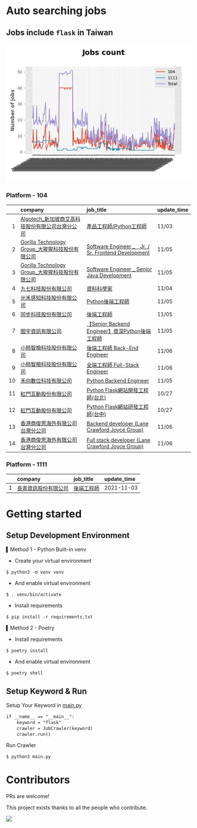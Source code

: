 # Auto searching jobs

## Jobs include `flask` in Taiwan 

 ![image](./doc/plot_img.jpg)


### Platform - 104


|    | company                                                                                                | job_title                                                                                                      | update_time   |
|---:|:-------------------------------------------------------------------------------------------------------|:---------------------------------------------------------------------------------------------------------------|:--------------|
|  1 | [Algotech_新加坡商艾高科技股份有限公司台灣分公司](https://www.104.com.tw/company/1a2x6blc6n?jobsource=jolist_d_relevance) | [產品工程師/Python工程師](https://www.104.com.tw/job/7duf1?jobsource=jolist_d_relevance)                               | 11/03         |
|  2 | [Gorilla Technology Group_大猩猩科技股份有限公司](https://www.104.com.tw/company/wilokdc?jobsource=jolist_c_date) | [Software Engineer _　Jr. / Sr. Frontend Development](https://www.104.com.tw/job/6o30x?jobsource=jolist_c_date) | 11/05         |
|  3 | [Gorilla Technology Group_大猩猩科技股份有限公司](https://www.104.com.tw/company/wilokdc?jobsource=jolist_c_date) | [Software Engineer _ Senior Java Development](https://www.104.com.tw/job/3yh2d?jobsource=jolist_c_date)        | 11/05         |
|  4 | [九七科技股份有限公司](https://www.104.com.tw/company/1a2x6bl9vu?jobsource=jolist_d_relevance)                   | [資料科學家](https://www.104.com.tw/job/7fde6?jobsource=jolist_d_relevance)                                         | 11/04         |
|  5 | [光禾感知科技股份有限公司](https://www.104.com.tw/company/1a2x6bks9s?jobsource=jolist_c_date)                      | [Python後端工程師](https://www.104.com.tw/job/71j4l?jobsource=jolist_c_date)                                        | 11/05         |
|  6 | [同步科技股份有限公司](https://www.104.com.tw/company/1a2x6ble88?jobsource=jolist_c_date)                        | [後端工程師](https://www.104.com.tw/job/76q8x?jobsource=jolist_c_date)                                              | 11/05         |
|  7 | [囿宇資訊有限公司](https://www.104.com.tw/company/1a2x6bldgy?jobsource=jolist_c_date)                          | [【Senior Backend Engineer】資深Python後端工程師](https://www.104.com.tw/job/7dr0z?jobsource=jolist_c_date)             | 11/05         |
|  8 | [小柿智檢科技股份有限公司](https://www.104.com.tw/company/1a2x6bl77l?jobsource=jolist_c_date)                      | [後端工程師 Back-End Engineer](https://www.104.com.tw/job/71bmd?jobsource=jolist_c_date)                            | 11/06         |
|  9 | [小柿智檢科技股份有限公司](https://www.104.com.tw/company/1a2x6bl77l?jobsource=jolist_c_date)                      | [全端工程師 Full-Stack Engineer](https://www.104.com.tw/job/71bmz?jobsource=jolist_c_date)                          | 11/06         |
| 10 | [禾向數位科技有限公司](https://www.104.com.tw/company/1a2x6bl8h8?jobsource=jolist_c_date)                        | [Python Backend Engineer](https://www.104.com.tw/job/71i7c?jobsource=jolist_c_date)                            | 11/05         |
| 11 | [紅門互動股份有限公司](https://www.104.com.tw/company/oh4m67k?jobsource=jolist_d_relevance)                      | [Python Flask網站開發工程師(台北)](https://www.104.com.tw/job/6xtfl?jobsource=jolist_d_relevance)                       | 10/27         |
| 12 | [紅門互動股份有限公司](https://www.104.com.tw/company/oh4m67k?jobsource=jolist_d_relevance)                      | [Python Flask網站研發工程師(台中)](https://www.104.com.tw/job/6kf9h?jobsource=jolist_d_relevance)                       | 10/27         |
| 13 | [香港商俊思海外有限公司台灣分公司](https://www.104.com.tw/company/wiwdx20?jobsource=jolist_c_date)                     | [Backend developer (Lane Crawford Joyce Group)](https://www.104.com.tw/job/70uyc?jobsource=jolist_c_date)      | 11/06         |
| 14 | [香港商俊思海外有限公司台灣分公司](https://www.104.com.tw/company/wiwdx20?jobsource=jolist_c_date)                     | [Full stack developer  (Lane Crawford Joyce Group)](https://www.104.com.tw/job/76ao6?jobsource=jolist_c_date)  | 11/06         |

### Platform - 1111


|    | company                                              | job_title                                      | update_time   |
|---:|:-----------------------------------------------------|:-----------------------------------------------|:--------------|
|  1 | [長青資訊股份有限公司](https://www.1111.com.tw/corp/71694811/) | [後端工程師](https://www.1111.com.tw/job/85012186/) | 2021-11-03    |



# Getting started
## Setup Development Environment
▍Method 1 - Python Built-in venv

- Create your virtual environment
```
$ python3 -m venv venv
```
- And enable virtual environment
```
$ . venv/bin/activate
```
- Install requirements
```
$ pip install -r requirements.txt 
```

▍Method 2 - Poetry
- Install requirements
```
$ poetry install
```
- And enable virtual environment
```
$ poetry shell
```

## Setup Keyword & Run

Setup Your Keyword in [main.py](./main.py#L88)
```
if __name__ == "__main__":
    keyword = "flask"
    crawler = JobCrawler(keyword)
    crawler.run()
```

Run Crawler
```
$ python3 main.py
```

# Contributors
PRs are welcome!

This project exists thanks to all the people who contribute.

<a href="https://github.com/hsuanchi/auto-search-flask-job/graphs/contributors">
  <img src="https://contrib.rocks/image?repo=hsuanchi/auto-search-flask-job"/>
</a>
